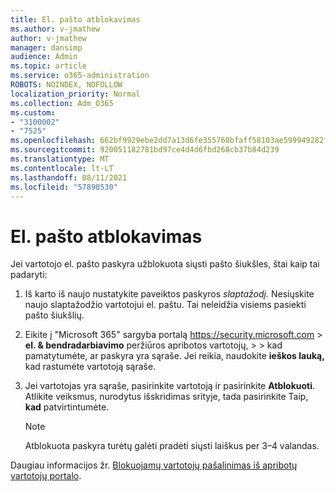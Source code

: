 ```yaml
---
title: El. pašto atblokavimas
ms.author: v-jmathew
author: v-jmathew
manager: dansimp
audience: Admin
ms.topic: article
ms.service: o365-administration
ROBOTS: NOINDEX, NOFOLLOW
localization_priority: Normal
ms.collection: Adm_O365
ms.custom:
- "3100002"
- "7525"
ms.openlocfilehash: 662bf9929ebe2dd7a13d6fe355760bfaff58103ae599949282f86da4b7e2a8e7
ms.sourcegitcommit: 920051182781bd97ce4d4d6fbd268cb37b84d239
ms.translationtype: MT
ms.contentlocale: lt-LT
ms.lasthandoff: 08/11/2021
ms.locfileid: "57890530"
---
```

# <a name="unblock-email"></a>El. pašto atblokavimas

Jei vartotojo el. pašto paskyra užblokuota siųsti pašto šiukšles, štai kaip tai padaryti:

1. Iš karto iš naujo nustatykite paveiktos paskyros *slaptažodį.* Nesiųskite naujo slaptažodžio vartotojui el. paštu. Tai neleidžia visiems pasiekti pašto šiukšlių.
2. Eikite į "Microsoft 365" sargyba portalą <https://security.microsoft.com> \> **el. & bendradarbiavimo** peržiūros apribotos vartotojų, \>  \>  kad pamatytumėte, ar paskyra yra sąraše. Jei reikia, naudokite **ieškos lauką,** kad rastumėte vartotoją sąraše.
3. Jei vartotojas yra sąraše, pasirinkite vartotoją ir pasirinkite **Atblokuoti**. Atlikite veiksmus, nurodytus išskridimas srityje, tada pasirinkite Taip, **kad** patvirtintumėte.

   > [!NOTE]
   > Atblokuota paskyra turėtų galėti pradėti siųsti laiškus per 3–4 valandas.

Daugiau informacijos žr. [Blokuojamų vartotojų pašalinimas iš apribotų vartotojų portalo](https://docs.microsoft.com/microsoft-365/security/office-365-security/removing-user-from-restricted-users-portal-after-spam).

